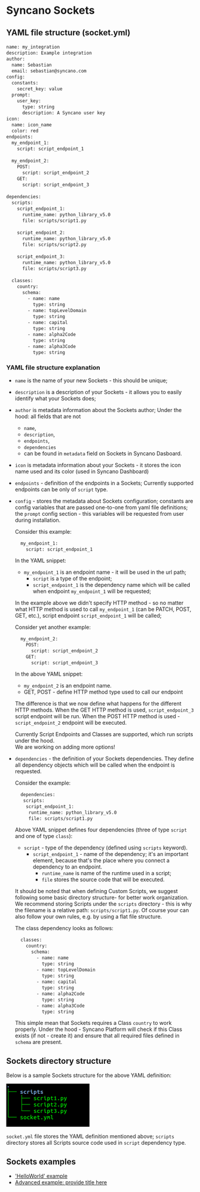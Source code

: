 # Syncano Sockets

## YAML file structure (socket.yml)

    name: my_integration
    description: Example integration  
    author:
      name: Sebastian
      email: sebastian@syncano.com
    config:
      constants:
        secret_key: value
      prompt:
        user_key:
          type: string
          description: A Syncano user key
    icon:
      name: icon_name
      color: red
    endpoints:
      my_endpoint_1:
        script: script_endpoint_1
    
      my_endpoint_2:
        POST:
          script: script_endpoint_2
        GET:
          script: script_endpoint_3
    
    dependencies:
      scripts:
        script_endpoint_1:
          runtime_name: python_library_v5.0
          file: scripts/script1.py
    
        script_endpoint_2:
          runtime_name: python_library_v5.0
          file: scripts/script2.py
    
        script_endpoint_3:
          runtime_name: python_library_v5.0
          file: scripts/script3.py

      classes:
        country:
          schema:
            - name: name
              type: string
            - name: topLevelDomain
              type: string
            - name: capital
              type: string
            - name: alpha2Code
              type: string
            - name: alpha3Code
              type: string

### YAML file structure explanation

* `name` is the name of your new Sockets - this should be unique;
* `description` is a description of your Sockets - it allows you to easily identify what your Sockets does;
* `author` is metadata information about the Sockets author; Under the hood: all fields that are not 
    * `name`, 
    * `description`, 
    * `endpoints`, 
    * `dependencies` 
    * can be found in `metadata` field on Sockets in Syncano Dasboard.
* `icon` is metadata information about your Sockets - it stores the icon name used and its color (used in Syncano Dashboard)
* `endpoints` - definition of the endpoints in a Sockets; Currently supported endpoints can be only of `script` type.
* `config` - stores the metadata about Sockets configuration; constants are config variables that are passed one-to-one
  from yaml file definitions; the `prompt` config section - this variables will be requested from user during installation.

    Consider this example:
    
        my_endpoint_1:
          script: script_endpoint_1

    In the YAML snippet:
    * `my_endpoint_1` is an endpoint name - it will be used in the url path; 
        * `script` is a type of the endpoint; 
        * `script_endpoint_1` is the dependency name which will be called when endpoint 
    `my_endpoint_1` will be requested; 
    
    In the example above we didn't specify HTTP method - so no matter what HTTP method 
    is used to call `my_endpoint_1` (can be PATCH, POST, GET, etc.), script endpoint `script_endpoint_1` will be called;
    
    Consider yet another example:
    
        my_endpoint_2:
          POST:
            script: script_endpoint_2
          GET:
            script: script_endpoint_3

    In the above YAML snippet:
    * `my_endpoint_2` is an endpoint name. 
    * GET, POST - define HTTP method type used to call our endpoint
    
    The difference is that we now define what happens for the different HTTP methods. When the GET HTTP method is used, 
    `script_endpoint_3` script endpoint will be run. When the POST HTTP method is used - `script_endpoint_2` endpoint will be executed. 
    
    Currently Script Endpoints and Classes are supported, which run scripts under the hood.  
    We are working on adding more options!

* `dependencies` - the definition of your Sockets dependencies. They define all dependency objects
which will be called when the endpoint is requested. 

    Consider the example:
    
        dependencies:
         scripts:
          script_endpoint_1:
           runtime_name: python_library_v5.0
           file: scripts/script1.py

    Above YAML snippet defines four dependencies (three of type `script` and one of type `class`):
    * `script` - type of the dependency (defined using `scripts` keyword). 
        * `script_endpoint_1` - name of the dependency; it's an important element, because that's the place where you connect a dependency to an endpoint. 
            * `runtime_name` is name of the runtime used in a script; 
            * `file` stores the source code that will be executed.
    
    It should be noted that when defining Custom Scripts, we suggest following some basic directory structure- for
    better work organization. We recommend storing Scripts under the `scripts` directory - this is why the filename 
    is a relative path: `scripts/script1.py`. Of course your can also follow your own rules,  e.g. by using a flat file structure.
    
    The class dependency looks as follows:
        
        classes:
          country:
            schema:
              - name: name
                type: string
              - name: topLevelDomain
                type: string
              - name: capital
                type: string
              - name: alpha2Code
                type: string
              - name: alpha3Code
                type: string
                
    This simple mean that Sockets requires a Class `country` to work properly. Under the hood - Syncano Platform
    will check if this Class exists (if not - create it) and ensure that all required files defined in `schema` are present.
        


## Sockets directory structure

Below is a sample Sockets structure for the above YAML definition:

![](images/tree_socket.png)

`socket.yml` file stores the YAML definition mentioned above; `scripts` directory stores all Scripts source
code used in `script` dependency type. 


## Sockets examples

* ['HelloWorld' example](examples/hello_world.md)
* [Advanced example: provide title here](examples/advanced.md)
